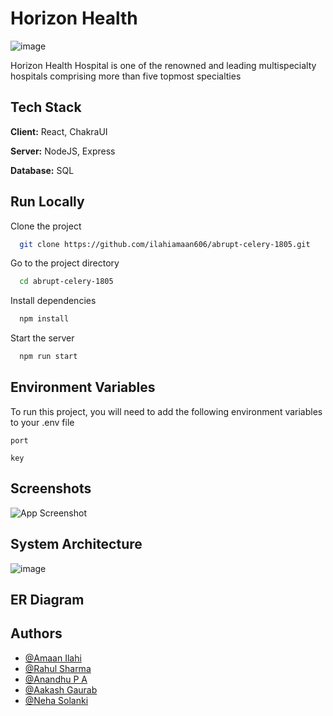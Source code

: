 # Horizon Health

![image](https://raw.githubusercontent.com/ilahiamaan606/abrupt-celery-1805/main/frontend/src/assets/images/horizonHealthLogo.png)



Horizon Health Hospital is one of the renowned and leading multispecialty hospitals comprising more than five topmost specialties


## Tech Stack

**Client:** React, ChakraUI

**Server:** NodeJS, Express

**Database:** SQL


## Run Locally

Clone the project

```bash
  git clone https://github.com/ilahiamaan606/abrupt-celery-1805.git
```

Go to the project directory

```bash
  cd abrupt-celery-1805
```

Install dependencies

```bash
  npm install
```

Start the server

```bash
  npm run start
```


## Environment Variables

To run this project, you will need to add the following environment variables to your .env file

`port`

`key`

## Screenshots

![App Screenshot](https://raw.githubusercontent.com/ilahiamaan606/abrupt-celery-1805/main/frontend/src/assets/images/Homepage.png)



<!-- ## Workflow Diagram
![image](https://user-images.githubusercontent.com/112754393/229429364-4f9e7424-d5b2-4386-aad8-b4f7f22c19bf.png) -->

## System Architecture
![image](https://raw.githubusercontent.com/ilahiamaan606/abrupt-celery-1805/main/frontend/src/assets/images/System%20Architecture.png)


## ER Diagram
<!-- ![drawSQL-lifecare-export-2023-04-03](https://user-images.githubusercontent.com/112754547/229438041-993e6356-22cd-49b0-8905-6867cd4f36e9.png) -->





## Authors

- [@Amaan Ilahi](https://github.com/ilahiamaan606)
- [@Rahul Sharma](https://github.com/257277)
- [@Anandhu P A](https://github.com/Anandhupa1)
- [@Aakash Gaurab](https://github.com/AakashGaurab)
- [@Neha Solanki](https://github.com/NehaS101)

